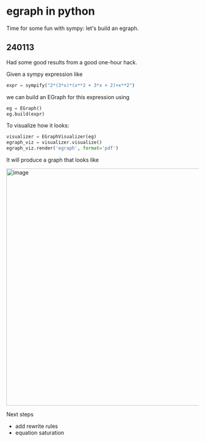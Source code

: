 # egraph in python
Time for some fun with sympy: let's build an egraph.

## 240113
Had some good results from a good one-hour hack.

Given a sympy expression like
```python
expr = sympify("2*(3*x)*(x**2 + 3*x + 2)+x**2")
```
we can build an EGraph for this expression using
```python
eg = EGraph()
eg.build(expr)
```
To visualize how it looks:
```python
visualizer = EGraphVisualizer(eg)
egraph_viz = visualizer.visualize()
egraph_viz.render('egraph', format='pdf')
```
It will produce a graph that looks like

<img width="620" alt="image" src="https://github.com/guanyilun/scratch/assets/1038228/7b91cb47-0155-459f-9ed4-725b2357f6f6">

Next steps
- add rewrite rules
- equation saturation

